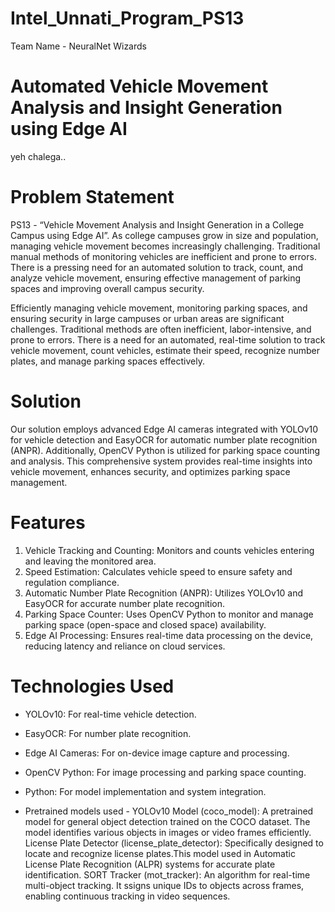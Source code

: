 # Intel_Unnati_Program_PS13

Team Name - NeuralNet Wizards

# Automated Vehicle Movement Analysis and Insight Generation using Edge AI

yeh chalega..

# Problem Statement
PS13 - “Vehicle Movement Analysis and Insight Generation in a College Campus using Edge AI”.
As college campuses grow in size and population, managing vehicle movement becomes increasingly challenging. Traditional manual methods of monitoring vehicles are inefficient and prone to errors. There is a pressing need for an automated solution to track, count, and analyze vehicle movement, ensuring effective management of parking spaces and improving overall campus security.

Efficiently managing vehicle movement, monitoring parking spaces, and ensuring security in large campuses or urban areas are significant challenges. Traditional methods are often inefficient, labor-intensive, and prone to errors. There is a need for an automated, real-time solution to track vehicle movement, count vehicles, estimate their speed, recognize number plates, and manage parking spaces effectively.

# Solution
Our solution employs advanced Edge AI cameras integrated with YOLOv10 for vehicle detection and EasyOCR for automatic number plate recognition (ANPR). Additionally, OpenCV Python is utilized for parking space counting and analysis. This comprehensive system provides real-time insights into vehicle movement, enhances security, and optimizes parking space management.


# Features
1. Vehicle Tracking and Counting: Monitors and counts vehicles entering and leaving the monitored area.
2. Speed Estimation: Calculates vehicle speed to ensure safety and regulation compliance.
3. Automatic Number Plate Recognition (ANPR): Utilizes YOLOv10 and EasyOCR for accurate number plate recognition.
4. Parking Space Counter: Uses OpenCV Python to monitor and manage parking space (open-space and closed space) availability.
5. Edge AI Processing: Ensures real-time data processing on the device, reducing latency and reliance on cloud services.

# Technologies Used

- YOLOv10: For real-time vehicle detection.
- EasyOCR: For number plate recognition.
- Edge AI Cameras: For on-device image capture and processing.
- OpenCV Python: For image processing and parking space counting.
- Python: For model implementation and system integration.

- Pretrained models used - 
  YOLOv10 Model (coco_model): A pretrained model for general object detection trained on the COCO dataset. The model identifies various objects in images or video frames efficiently.
  License Plate Detector (license_plate_detector): Specifically designed to locate and recognize license plates.This model used in Automatic License Plate Recognition (ALPR) systems for accurate plate identification.
  SORT Tracker (mot_tracker): An algorithm for real-time multi-object tracking. It ssigns unique IDs to objects across frames, enabling continuous tracking in video sequences.


